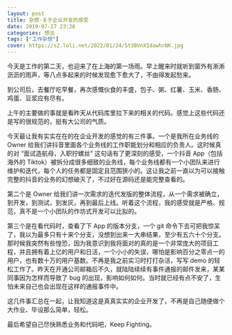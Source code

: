 ```yaml
---
layout: post
title: 杂想·关于企业开发的感受
date: 2019-07-27 23:28
categories: 想法
tags: ["工作杂想"]
cover: https://s2.loli.net/2022/01/24/5t3BVnXIdawhrNK.jpg
---
```


今天是工作的第二天，也迎来了在上海的第一场雨。早上醒来时就听到窗外有淅淅沥沥的雨声，等八点多起来的时候发现愈下愈大了，不由得发起愁来。

到公司后，去餐厅吃早餐，再次感慨伙食的丰盛，包子、粥、红薯、玉米、香肠、鸡蛋、豆浆应有尽有。

上午的主要做的事就是看昨天从代码库里拉下来的相关的代码。感觉上这些代码还是写的很规范的，挺有大公司的气质。

今天最让我有实实在在的在企业开发的感觉的有三件事。一个是我所在业务线的 Owner 给我们讲抖音里面各个业务线的工作职能划分和相应的负责人。这时候真的对 “面试造航母，入职拧螺丝” 这句话有了更深刻的感受，一个抖音 App（包括海外的 Tiktok）被拆分成很多细致的业务线，每个业务线都有一个小团队来进行维护和迭代，每个人的任务都是固定且范围狭小的。这让我之前一直以为可以接触完整的抖音的业务的幻想破灭了，不过好在源码还是能完整查看的。

第二个是 Owner 给我们讲一次需求的迭代发版的整体流程，从一个需求被确立，到开发，到测试，到发灰，再到最后上线。听着这个流程，我的感受就是严格、规范，真不是一个小团队的作坊式开发可以比拟的。

第三个是在看代码时，查看了下 App 的版本分支，一个 git 命令下去可把我惊呆了，我以为最多只有十来个分支，没想到出来一大串结果，至少有五六十个分支。那时候我突然有些惶恐，因为我意识到我将面对的真的是一个非常庞大的项目工程，并且拥有着上亿的用户和日活，一个小小的失误，哪怕是影响百分之零点一的用户，也有数十万的用户基数。不再是我之前实习时打打杂活，写写 demo 的轻松工作了。昨天在开通公司邮箱后不久，就陆陆续续有事件通报的邮件发来，某某同事因为怎样而导致了 bug 的出现，影响如何如何。当时就已经有点不安了，生怕未来自己也会出现在这样的通报事件中。

这几件事汇总在一起，让我知道这是真真实实的企业开发了，不再是自己随便做个大作业、毕设那么简单，轻松。

最后希望自己尽快熟悉业务和代码吧，Keep Fighting。
